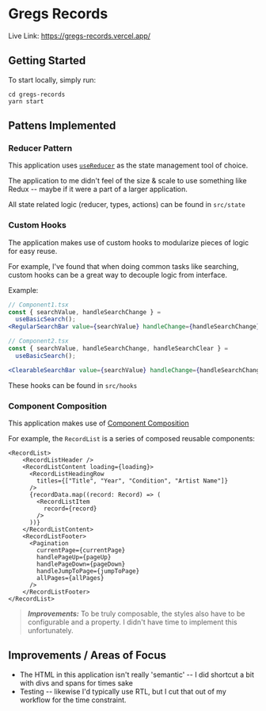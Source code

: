 # Gregs Records

Live Link: https://gregs-records.vercel.app/

## Getting Started

To start locally, simply run:

```
cd gregs-records
yarn start
```
## Pattens Implemented

### Reducer Pattern

This application uses [`useReducer`](https://reactjs.org/docs/hooks-reference.html#usereducer) as the state management tool of choice.

The application to me didn't feel of the size & scale to use something like Redux -- maybe if it were a part of
a larger application.

All state related logic (reducer, types, actions) can be found in `src/state`

### Custom Hooks

The application makes use of custom hooks to modularize pieces of logic for easy reuse.

For example, I've found that when doing common tasks like searching, custom hooks can be a great way to decouple logic from interface.

Example:

```jsx
// Component1.tsx
const { searchValue, handleSearchChange } =
  useBasicSearch();
<RegularSearchBar value={searchValue} handleChange={handleSearchChange} />

// Component2.tsx
const { searchValue, handleSearchChange, handleSearchClear } =
  useBasicSearch();

<ClearableSearchBar value={searchValue} handleChange={handleSearchChange} handleClear={handleSearchClear} />
```

These hooks can be found in `src/hooks`

### Component Composition

This application makes use of [Component Composition](https://reactjs.org/docs/composition-vs-inheritance.html)

For example, the `RecordList` is a series of composed reusable components:

```tsx static
<RecordList>
    <RecordListHeader />
    <RecordListContent loading={loading}>
      <RecordListHeadingRow
        titles={["Title", "Year", "Condition", "Artist Name"]}
      />
      {recordData.map((record: Record) => (
        <RecordListItem
          record={record}
        />
      ))}
    </RecordListContent>
    <RecordListFooter>
      <Pagination
        currentPage={currentPage}
        handlePageUp={pageUp}
        handlePageDown={pageDown}
        handleJumpToPage={jumpToPage}
        allPages={allPages}
      />
    </RecordListFooter>
</RecordList>
```

> **_Improvements:_** To be truly composable, the styles also have to be configurable and a property. I didn't have time to implement this unfortunately.


## Improvements / Areas of Focus

- The HTML in this application isn't really 'semantic' -- I did shortcut a bit with divs and spans for times sake
- Testing -- likewise I'd typically use RTL, but I cut that out of my workflow for the time constraint.